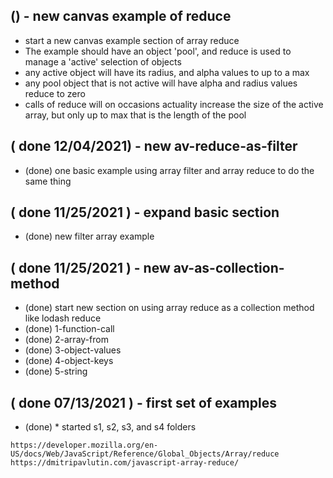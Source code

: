 
## () - new canvas example of reduce
* start a new canvas example section of array reduce
* The example should have an object 'pool', and reduce is used to manage a 'active' selection of objects
* any active object will have its radius, and alpha values to up to a max
* any pool object that is not active will have alpha and radius values reduce to zero
* calls of reduce will on occasions actuality increase the size of the active array, but only up to  max that is the length of the pool

## ( done 12/04/2021) - new av-reduce-as-filter
* (done) one basic example using array filter and array reduce to do the same thing

## ( done 11/25/2021 ) - expand basic section
* (done) new filter array example

## ( done 11/25/2021 ) - new av-as-collection-method
* (done) start new section on using array reduce as a collection method like lodash reduce
* (done) 1-function-call
* (done) 2-array-from
* (done) 3-object-values
* (done) 4-object-keys
* (done) 5-string

## ( done 07/13/2021 ) - first set of examples
* (done) * started s1, s2, s3, and s4 folders

```
https://developer.mozilla.org/en-US/docs/Web/JavaScript/Reference/Global_Objects/Array/reduce
https://dmitripavlutin.com/javascript-array-reduce/
```